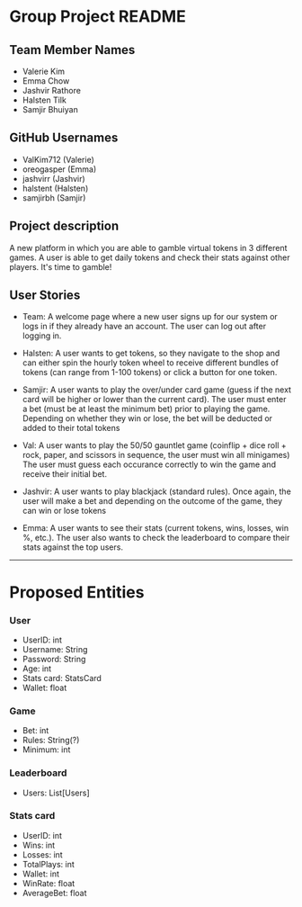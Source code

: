 # Group Project README

## Team Member Names
- Valerie Kim
- Emma Chow
- Jashvir Rathore
- Halsten Tilk
- Samjir Bhuiyan

## GitHub Usernames 
- ValKim712 (Valerie)
- oreogasper (Emma)
- jashvirr (Jashvir)
- halstent (Halsten)
- samjirbh (Samjir)


## Project description
A new platform in which you are able to gamble virtual tokens in 3 different games.
A user is able to get daily tokens and check their stats against other players.
It's time to gamble!

## User Stories
- Team: A welcome page where a new user signs up for our system or logs in if they already have an account. 
The user can log out after logging in.

- Halsten: A user wants to get tokens, so they navigate to the shop and can either spin the hourly token wheel to 
receive different bundles of tokens (can range from 1-100 tokens) or click a button for one token.

- Samjir: A user wants to play the over/under card game (guess if the next card will be higher or lower than the 
current card). The user must enter a bet (must be at least the minimum bet) prior to playing the game. 
Depending on whether they win or lose, the bet will be deducted or added to their total tokens

- Val: A user wants to play the 50/50 gauntlet game (coinflip + dice roll + rock, paper, and scissors in sequence, 
the user must win all minigames) The user must guess each occurance correctly to win the game and receive their 
initial bet.

- Jashvir: A user wants to play blackjack (standard rules). Once again, the user will make a bet and depending on the
outcome of the game, they can win or lose tokens

- Emma: A user wants to see their stats (current tokens, wins, losses, win %, etc.). The user also wants to check the 
leaderboard to compare their stats against the top users.

***

# Proposed Entities

### User
- UserID: int
- Username: String
- Password: String
- Age: int
- Stats card: StatsCard
- Wallet: float
### Game
- Bet: int
- Rules: String(?)
- Minimum: int
### Leaderboard
- Users: List[Users]
### Stats card
- UserID: int
- Wins: int
- Losses: int
- TotalPlays: int
- Wallet: int
- WinRate: float
- AverageBet: float
